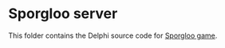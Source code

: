 # Sporgloo server

This folder contains the Delphi source code for [Sporgloo game](https://sporgloo.gamolf.fr/).
